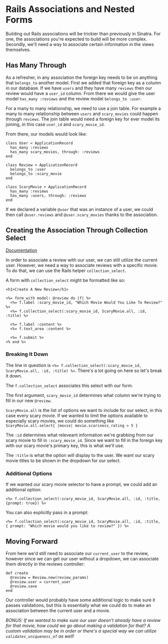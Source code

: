 # Rails Associations and Nested Forms

Building out Rails associations will be trickier than previously in Sinatra. For one, the associations you're expected to build will be more complex. Secondly, we'll need a way to associate certain information in the views themselves.

## Has Many Through

As a refresher, in any association the foreign key needs to be on anything that `belongs_to` another model. First we added that foreign key as a column in our database. If we have `users` and they have many `reviews` then our review would have a `user_id` column. From there we would give the user model `has_many :reviews` and the review model `belongs_to :user`.

For a many to many relationship, we need to use a join table. For example a many to many relationship between `users` and `scary_movies` could happen through `reviews`. The join table would need a foreign key for ever model its joining, in this case `user_id` and `scary_movie_id`.

From there, our models would look like:

```
class User < ApplicationRecord
  has_many :reviews
  has_many scary_movies, through: :reviews
end

class Review < ApplicationRecord
  belongs_to :user
  belongs_to :scary_movie
end

class ScaryMovie < ApplicationRecord
  has_many :reviews
  has_many :users, through: :reviews
end
```

If we declared a variable `@user` that was an instance of a user, we could then call `@user.reviews` and `@user.scary_movies` thanks to the association.

## Creating the Association Through Collection Select

[Documentation](https://apidock.com/rails/ActionView/Helpers/FormOptionsHelper/collection_select)

In order to associate a review with our user, we can still utilize the current user. However, we need a way to associate reviews with a specific movie. To do that, we can use the Rails helper `collection_select`.

A form with `collection_select` might be formatted like so:

```
<h1>Create A New Review</h1>

<%= form_with model: @review do |f| %>
  <%= f.label :scary_movie_id, "Which Movie Would You Like To Review?" %>
  <%= f.collection_select(:scary_movie_id, ScaryMovie.all, :id, :title) %>

  <%= f.label :content %>
  <%= f.text_area :content %>

  <%= f.submit %>
<% end %>
```

### Breaking It Down

The line in question is `<%= f.collection_select(:scary_movie_id, ScaryMovie.all, :id, :title) %>`. There's a lot going on here so let's break it down.

The `f.collection_select` associates this select with our form.

The first argument, `scary_movie_id` determines what column we're trying to fill in our new `@review`.

`ScaryMovie.all` is the list of options we want to include for our select, in this case every scary movie. If we wanted to limit the options available to especially scary movies, we could do something like `ScaryMovie.all.select{ |movie| movie.scariness_rating > 5 }`

The `:id` determines what releveant information we're grabbing from our scary movie to fill in `:scary_movie_id`. Since we want to fill in the foreign key with our scary movie's primary key, this is what we'll use.

The `:title` is what the option will display to the user. We want our scary movie titles to be shown in the dropdown for our select.

### Additional Options

If we wanted our scary movie selector to have a prompt, we could add an additional option:

`<%= f.collection_select(:scary_movie_id, ScaryMovie.all, :id, :title, {prompt: true}) %>`

You can also explicitly pass in a prompt:

`<%= f.collection_select(:scary_movie_id, ScaryMovie.all, :id, :title, { prompt: "Which movie would you like to review?" }) %>`

## Moving Forward

From here we'd still need to associate our `current_user` to the review, however since we can get our user without a dropdown, we can associate them directly in the reviews controller:

```
def create
  @review = Review.new(review_params)
  @review.user = current_user
  @review.save
end
```

Our controller would probably have some additional logic to make sure it passes validations, but this is essentially what we could do to make an association between the current user and a movie.

*BONUS: If we wanted to make sure our user doesn't already have a review for that movie, how could we go about making a validation for that? A custom validation may be in order or there's a special way we can utilize `validates_uniqueness_of` as well!*
